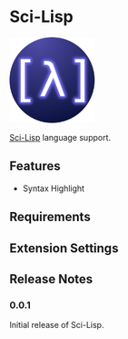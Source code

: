 # Sci-Lisp

<img src="https://raw.githubusercontent.com/chaploud/sci-lisp/main/assets/images/scilisp.png" width="150" />

[Sci-Lisp](https://github.com/chaploud/sci-lisp) language support.


## Features

- Syntax Highlight

## Requirements

## Extension Settings

## Release Notes

### 0.0.1

Initial release of Sci-Lisp.
